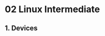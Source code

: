 # 02 Linux Intermediate

## 1. Devices

<!--stackedit_data:
eyJoaXN0b3J5IjpbNDcwMDMxNzgsLTE1NDM5NjQ5MzJdfQ==
-->